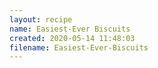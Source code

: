 ```yaml
---
layout: recipe
name: Easiest-Ever Biscuits
created: 2020-05-14 11:48:03
filename: Easiest-Ever-Biscuits
---
```

